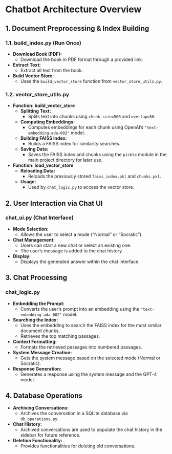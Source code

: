 # Chatbot Architecture Overview

## 1. Document Preprocessing & Index Building

### 1.1. build_index.py (Run Once)
- **Download Book (PDF):**
  - Download the book in PDF format through a provided link.
- **Extract Text:**
  - Extract all text from the book.
- **Build Vector Store:**
  - Uses the `build_vector_store` function from `vector_store_utils.py`.

### 1.2. vector_store_utils.py
- **Function: build_vector_store**
  - **Splitting Text:**
    - Splits text into chunks using `chunk_size=500` and `overlap=50`.
  - **Computing Embeddings:**
    - Computes embeddings for each chunk using OpenAI’s `"text-embedding-ada-002"` model.
  - **Building FAISS Index:**
    - Builds a FAISS index for similarity searches.
  - **Saving Data:**
    - Saves the FAISS index and chunks using the `pickle` module in the main project directory for later use.
- **Function: load_vector_store**
  - **Reloading Data:**
    - Reloads the previously stored `faiss_index.pkl` and `chunks.pkl`.
  - **Usage:**
    - Used by `chat_logic.py` to access the vector store.

## 2. User Interaction via Chat UI

### chat_ui.py (Chat Interface)
- **Mode Selection:**
  - Allows the user to select a mode (“Normal” or “Socratic”).
- **Chat Management:**
  - Users can start a new chat or select an existing one.
  - The user’s message is added to the chat history.
- **Display:**
  - Displays the generated answer within the chat interface.

## 3. Chat Processing

### chat_logic.py
- **Embedding the Prompt:**
  - Converts the user’s prompt into an embedding using the `"text-embedding-ada-002"` model.
- **Searching the Index:**
  - Uses the embedding to search the FAISS index for the most similar document chunks.
  - Retrieves the top matching passages.
- **Context Formatting:**
  - Formats the retrieved passages into numbered passages.
- **System Message Creation:**
  - Gets the system message based on the selected mode (Normal or Socratic).
- **Response Generation:**
  - Generates a response using the system message and the GPT-4 model.

## 4. Database Operations

- **Archiving Conversations:**
  - Archives the conversation in a SQLite database via `db_operations.py`.
- **Chat History:**
  - Archived conversations are used to populate the chat history in the sidebar for future reference.
- **Deletion Functionality:**
  - Provides functionalities for deleting old conversations.
